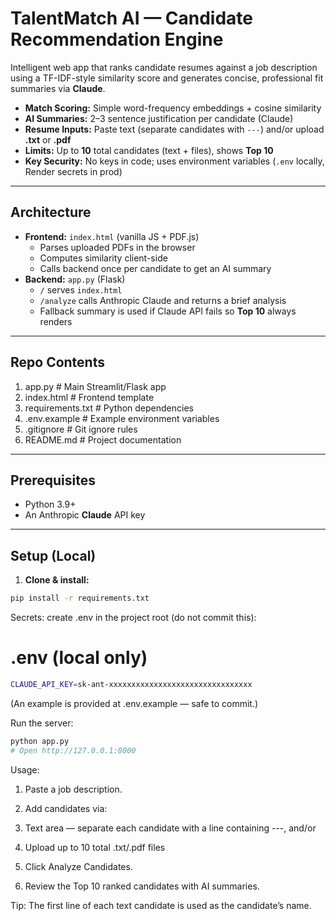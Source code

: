# TalentMatch AI — Candidate Recommendation Engine

Intelligent web app that ranks candidate resumes against a job description using a TF-IDF-style similarity score and generates concise, professional fit summaries via **Claude**.

-  **Match Scoring:** Simple word-frequency embeddings + cosine similarity  
-  **AI Summaries:** 2–3 sentence justification per candidate (Claude)  
-  **Resume Inputs:** Paste text (separate candidates with `---`) and/or upload **.txt** or **.pdf**  
-  **Limits:** Up to **10** total candidates (text + files), shows **Top 10**  
- **Key Security:** No keys in code; uses environment variables (`.env` locally, Render secrets in prod)

---

## Architecture

- **Frontend:** `index.html` (vanilla JS + PDF.js)  
  - Parses uploaded PDFs in the browser  
  - Computes similarity client-side  
  - Calls backend once per candidate to get an AI summary
- **Backend:** `app.py` (Flask)  
  - `/` serves `index.html`  
  - `/analyze` calls Anthropic Claude and returns a brief analysis  
  - Fallback summary is used if Claude API fails so **Top 10** always renders

---

## Repo Contents

1. app.py # Main Streamlit/Flask app
2. index.html # Frontend template
3. requirements.txt # Python dependencies
4. .env.example # Example environment variables 
5. .gitignore # Git ignore rules 
6. README.md # Project documentation


---

## Prerequisites

- Python 3.9+  
- An Anthropic **Claude** API key

---

## Setup (Local)

1. **Clone & install:**
```bash
pip install -r requirements.txt
```


Secrets: create .env in the project root (do not commit this):

# .env (local only)
```bash
CLAUDE_API_KEY=sk-ant-xxxxxxxxxxxxxxxxxxxxxxxxxxxxxxxx
```

(An example is provided at .env.example — safe to commit.)

Run the server:
```bash
python app.py
# Open http://127.0.0.1:8000
```

Usage: 

1. Paste a job description.

2. Add candidates via:

3. Text area — separate each candidate with a line containing ---, and/or

4. Upload up to 10 total .txt/.pdf files

5. Click Analyze Candidates.

6. Review the Top 10 ranked candidates with AI summaries.

Tip: The first line of each text candidate is used as the candidate’s name.
